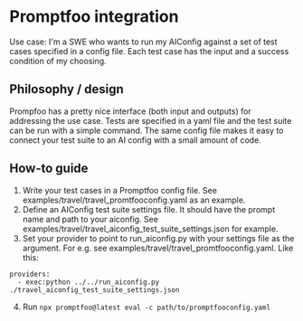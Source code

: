 # Promptfoo integration

Use case: I'm a SWE who wants to run my AIConfig against a set of test cases specified in a config file. Each test case has the input and a success condition of my choosing.

## Philosophy / design

Prompfoo has a pretty nice interface (both input and outputs) for addressing the use case. Tests are specified in a yaml file and the test suite can be run with a simple command. The same config file makes it easy to connect your test suite to an AI config with a small amount of code.

## How-to guide

1. Write your test cases in a Promptfoo config file. See examples/travel/travel_promtfooconfig.yaml as an example.
2. Define an AIConfig test suite settings file. It should have the prompt name and path to your aiconfig. See examples/travel/travel_aiconfig_test_suite_settings.json for example.
3. Set your provider to point to run_aiconfig.py with your settings file as the argument. For e.g. see examples/travel/travel_promtfooconfig.yaml. Like this:

```
providers:
  - exec:python ../../run_aiconfig.py ./travel_aiconfig_test_suite_settings.json
```

4.  Run `npx promptfoo@latest eval -c path/to/promptfooconfig.yaml`
